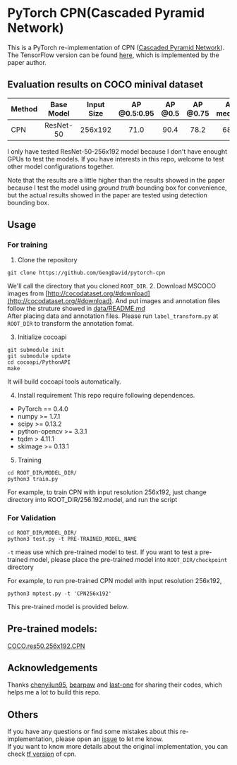 # PyTorch CPN(Cascaded Pyramid Network)

This is a PyTorch re-implementation of CPN ([Cascaded Pyramid Network](https://arxiv.org/abs/1711.07319)). The TensorFlow version can be found [here](https://github.com/chenyilun95/tf-cpn), which is implemented by the paper author.

## Evaluation results on COCO minival dataset
<center>

| Method | Base Model | Input Size | AP @0.5:0.95 | AP @0.5 | AP @0.75 | AP medium | AP large |
|:-------|:--------:|:-----:|:-------:|:-------:|:-------:|:-------:|:-------:|
| CPN | ResNet-50 | 256x192 | 71.0 | 90.4 | 78.2 | 68.4 | 75.3 |

</center>

I only have tested ResNet-50-256x192 model because I don't have enought GPUs to test the models. If you have interests in this repo, welcome to test other model configurations together.  

Note that the results are a little higher than the results showed in the paper because I test the model using *ground truth* bounding box for convenience, but the actual results showed in the paper are tested using detection bounding box.

## Usage

### For training
1. Clone the repository
```
git clone https://github.com/GengDavid/pytorch-cpn
```

We'll call the directory that you cloned ```ROOT_DIR```.
2. Download MSCOCO images from [http://cocodataset.org/#download](http://cocodataset.org/#download). And put images and annotation files follow the struture showed in [data/README.md](https://github.com/GengDavid/pytorch-cpn/blob/master/data/README.md)  
After placing data and annotation files. Please run ```label_transform.py``` at ```ROOT_DIR``` to transform the annotation fomat.

3. Initialize cocoapi
```
git submodule init
git submodule update
cd cocoapi/PythonAPI
make
```
It will build cocoapi tools automatically.

4. Install requirement
  This repo require following dependences.
  - PyTorch == 0.4.0
  - numpy >= 1.7.1
  - scipy >= 0.13.2
  - python-opencv >= 3.3.1
  - tqdm > 4.11.1
  - skimage >= 0.13.1

5. Training
```
cd ROOT_DIR/MODEL_DIR/
python3 train.py
```

For example, to train CPN with input resolution 256x192, just change directory into ROOT_DIR/256.192.model, and run the script

### For Validation
```
cd ROOT_DIR/MODEL_DIR/
python3 test.py -t PRE-TRAINED_MODEL_NAME
```

```-t``` meas use which pre-trained model to test. If you want to test a pre-trained model, please place the pre-trained model into ```ROOT_DIR/checkpoint``` directory

For example, to run pre-trained CPN model with input resolution 256x192,
```
python3 mptest.py -t 'CPN256x192'
```

This pre-trained model is provided below.

## Pre-trained models:

[COCO.res50.256x192.CPN](https://drive.google.com/open?id=1fz9_R8YhDcIpTNPzP_uHeP7uNRn87ryU)

## Acknowledgements
Thanks [chenyilun95](https://github.com/chenyilun95), [bearpaw](https://github.com/bearpaw) and [last-one](https://github.com/last-one) for sharing their codes, which helps me a lot to build this repo.

## Others
If you have any questions or find some mistakes about this re-implementation, please open an [issue](https://github.com/GengDavid/pytorch-cpn/issues) to let me know.  
If you want to know more details about the original implementation, you can check [tf version](https://github.com/chenyilun95/tf-cpn) of cpn.

